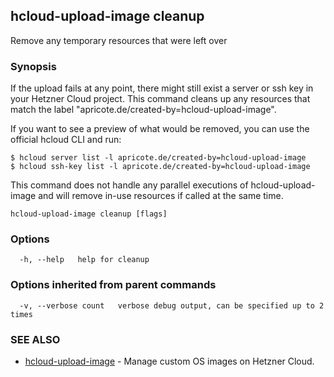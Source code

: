 ## hcloud-upload-image cleanup

Remove any temporary resources that were left over

### Synopsis

If the upload fails at any point, there might still exist a server or
ssh key in your Hetzner Cloud project. This command cleans up any resources
that match the label "apricote.de/created-by=hcloud-upload-image".

If you want to see a preview of what would be removed, you can use the official hcloud CLI and run:

    $ hcloud server list -l apricote.de/created-by=hcloud-upload-image
    $ hcloud ssh-key list -l apricote.de/created-by=hcloud-upload-image

This command does not handle any parallel executions of hcloud-upload-image
and will remove in-use resources if called at the same time.

```
hcloud-upload-image cleanup [flags]
```

### Options

```
  -h, --help   help for cleanup
```

### Options inherited from parent commands

```
  -v, --verbose count   verbose debug output, can be specified up to 2 times
```

### SEE ALSO

* [hcloud-upload-image](hcloud-upload-image.md)	 - Manage custom OS images on Hetzner Cloud.

